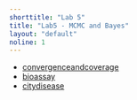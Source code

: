 ```yaml
---
shorttitle: "Lab 5"
title: "Lab5 - MCMC and Bayes"
layout: "default"
noline: 1
---
```


- [convergenceandcoverage](../wiki/convergenceandcoverage.html)
- [bioassay](../wiki/bioassay.html)
- [citydisease](../wiki/citydisease.html)
